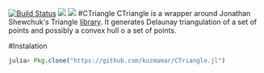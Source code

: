 [![Build Status](https://travis-ci.org/kuzmamar/CTriangle.jl.svg?branch=master)](https://travis-ci.org/kuzmamar/CTriangle.jl)
[![](https://img.shields.io/badge/docs-stable-blue.svg)](https://kuzmamar.github.io/CTriangle.jl/stable)
[![](https://img.shields.io/badge/docs-latest-blue.svg)](https://kuzmamar.github.io/CTriangle.jl/latest)
#CTriangle
CTriangle is a wrapper around Jonathan Shewchuk's Triangle [library](https://www.cs.cmu.edu/~quake/triangle.html).
It generates Delaunay triangulation of a set of points and possibly a convex hull o a set of points.

#Instalation
```julia
julia> Pkg.clone("https://github.com/kuzmamar/CTriangle.jl")
```
